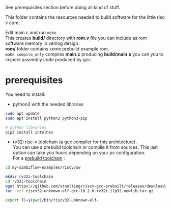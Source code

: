 See prerequisites section before doing all kind of stuff.  

This folder contains the resources needed to build software for the little risc v core.  

Edit main.c and run `make`.  
This creates **build/** directory with **rom.v** file you can include as rom software memory in verilog design.  
**rom/** folder contains some prebuild example rom.  
`make compile_only` compiles **main.c** producing **build/main.s** you can you to inspect assembly code produced by gcc.


# prerequisites
You need to install:
- python3 with the needed libraries
```bash
sudo apt update
sudo apt install python3 python3-pip

# python libraries
pip3 install intelhex
```

- rv32i risc-v toolchain (a gcc compiler for this architecture).  
You can use a prebuild toolchain or compile it from sources. This last option can take you hours depending on your pc configuration.  
For a [prebuild toolchain](https://github.com/stnolting/riscv-gcc-prebuilt) :
```bash
cd my-simbiflow-examples/riscv/sw

mkdir rv32i-toolchain
cd rv32i-toolchain
wget https://github.com/stnolting/riscv-gcc-prebuilt/releases/download/rv32i-2.0.0/riscv32-unknown-elf.gcc-10.2.0.rv32i.ilp32.newlib.tar.gz
tar -xzf riscv32-unknown-elf.gcc-10.2.0.rv32i.ilp32.newlib.tar.gz

export TC=$(pwd)/bin/riscv32-unknown-elf-
```